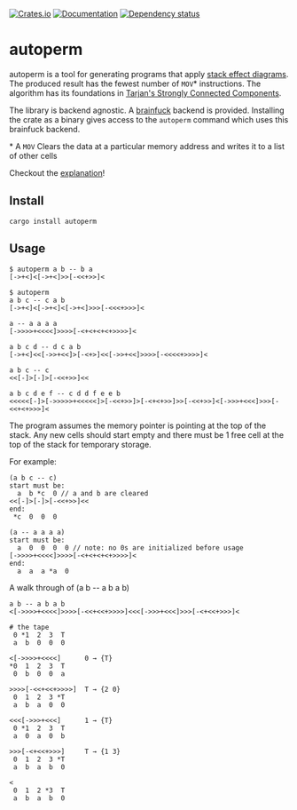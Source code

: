 [![Crates.io](https://img.shields.io/crates/v/autoperm.svg)](https://crates.io/crates/autoperm)
[![Documentation](https://docs.rs/autoperm/badge.svg)](https://docs.rs/autoperm/)
[![Dependency status](https://deps.rs/repo/github/Alextopher/autoperm/status.svg)](https://deps.rs/repo/github/Alextopher/autoperm)

# autoperm

autoperm is a tool for generating programs that apply [stack effect diagrams](https://en.wikipedia.org/wiki/Stack-oriented_programming#Stack_effect_diagrams). The produced result has the fewest number of `MOV`\* instructions. The algorithm has its foundations in [Tarjan's Strongly Connected Components](https://en.wikipedia.org/wiki/Tarjan%27s_strongly_connected_components_algorithm).

The library is backend agnostic. A [brainfuck](https://en.wikipedia.org/wiki/Brainfuck) backend is provided. Installing the crate as a binary gives access to the `autoperm` command which uses this brainfuck backend.

\* A `MOV` Clears the data at a particular memory address and writes it to a list of other cells

Checkout the [explanation](./explanation.md)!

## Install

```shell
cargo install autoperm
```

## Usage

```bf
$ autoperm a b -- b a
[->+<]<[->+<]>>[-<<+>>]<

$ autoperm
a b c -- c a b
[->+<]<[->+<]<[->+<]>>>[-<<<+>>>]<

a -- a a a a
[->>>>+<<<<]>>>>[-<+<+<+<+>>>>]<

a b c d -- d c a b
[->+<]<<[->>+<<]>[-<+>]<<[->>+<<]>>>>[-<<<<+>>>>]<

a b c -- c
<<[-]>[-]>[-<<+>>]<<

a b c d e f -- c d d f e e b
<<<<<[-]>[->>>>>+<<<<<]>[-<<+>>]>[-<+<+>>]>>[-<<+>>]<[->>>+<<<]>>>[-<<+<+>>>]<

```

The program assumes the memory pointer is pointing at the top of the stack. Any new cells should start empty and there must be 1 free cell at the top of the stack for temporary storage.

For example:

```bf
(a b c -- c)
start must be:
  a  b *c  0 // a and b are cleared
<<[-]>[-]>[-<<+>>]<<
end:
 *c  0  0  0

(a -- a a a a)
start must be:
  a  0  0  0  0 // note: no 0s are initialized before usage
[->>>>+<<<<]>>>>[-<+<+<+<+>>>>]<
end:
  a  a  a *a  0
```

A walk through of (a b -- a b a b)

```bf
a b -- a b a b
<[->>>>+<<<<]>>>>[-<<+<<+>>>>]<<<[->>>+<<<]>>>[-<+<<+>>>]<

# the tape
 0 *1  2  3  T 
 a  b  0  0  0

<[->>>>+<<<<]      0 → {T}
*0  1  2  3  T 
 0  b  0  0  a

>>>>[-<<+<<+>>>>]  T → {2 0}
 0  1  2  3 *T 
 a  b  a  0  0

<<<[->>>+<<<]      1 → {T}
 0 *1  2  3  T 
 a  0  a  0  b

>>>[-<+<<+>>>]     T → {1 3}
 0  1  2  3 *T 
 a  b  a  b  0

< 
 0  1  2 *3  T 
 a  b  a  b  0
```
